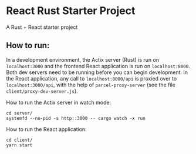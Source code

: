 # React Rust Starter Project
A Rust + React starter project 

## How to run:

In a development environment, the Actix server (Rust) is run on `localhost:3000` and the frontend React application is run on `localhost:8000`. Both dev servers need to be running before you can begin development. In the React application, any call to `localhost:8000/api` is proxied over to `localhost:3000/api`, with the help of `parcel-proxy-server` (see the file `client/proxy-dev-server.js`).

How to run the Actix server in watch mode:
```
cd server/
systemfd --no-pid -s http::3000 -- cargo watch -x run
```

How to run the React application:
```
cd client/
yarn start
```
